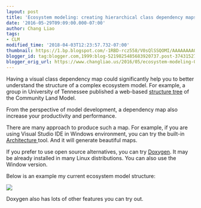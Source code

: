 ```yaml
---
layout: post
title: 'Ecosystem modeling: creating hierarchical class dependency maps'
date: '2016-05-29T09:09:00.000-07:00'
author: Chang Liao
tags:
- CLM
modified_time: '2018-04-03T12:23:57.732-07:00'
thumbnail: https://1.bp.blogspot.com/-1RBD-rcz558/V0sQlSSQOMI/AAAAAAAAOnk/RBbuuqvkZ_8Bf_AJ8Q5PLm7kQ-7W6dH-QCKgB/s72-c/classecosystem__coll__graph.png
blogger_id: tag:blogger.com,1999:blog-5219825485683920737.post-3743152770880621619
blogger_orig_url: https://www.changliao.us/2016/05/ecosystem-modeling-000.html
---
```




Having a visual class dependency map could significantly help you to better 
understand the structure of a complex ecosystem model. For example, a group in 
University of Tennessee published a web-based [structure 
tree](http://web.ornl.gov/~7xw/CLM_Overview.html) of the Community Land Model. 

From the perspective of model development, a dependency map also increase your 
productivity and performance. 


There are many approach to produce such a map. For example, if you are using 
Visual Studio IDE in Windows environment, you can try the built-in 
[Architecture](https://msdn.microsoft.com/en-us/library/dd409453.aspx)[ 
](https://msdn.microsoft.com/en-us/library/dd409453.aspx)tool. And it will 
generate beautiful maps. 


If you prefer to use open source alternatives, you can try 
[Doxygen](http://www.stack.nl/~dimitri/doxygen/). It may be already installed 
in many Linux distributions. You can also use the Window version. 


Below is an example my current ecosystem model structure: 

[<img border="0" 
src="https://1.bp.blogspot.com/-1RBD-rcz558/V0sQlSSQOMI/AAAAAAAAOnk/RBbuuqvkZ_8Bf_AJ8Q5PLm7kQ-7W6dH-QCKgB/s640/classecosystem__coll__graph.png" 
/>](https://1.bp.blogspot.com/-1RBD-rcz558/V0sQlSSQOMI/AAAAAAAAOnk/RBbuuqvkZ_8Bf_AJ8Q5PLm7kQ-7W6dH-QCKgB/s1600/classecosystem__coll__graph.png) 

Doxygen also has lots of other features you can try out. 